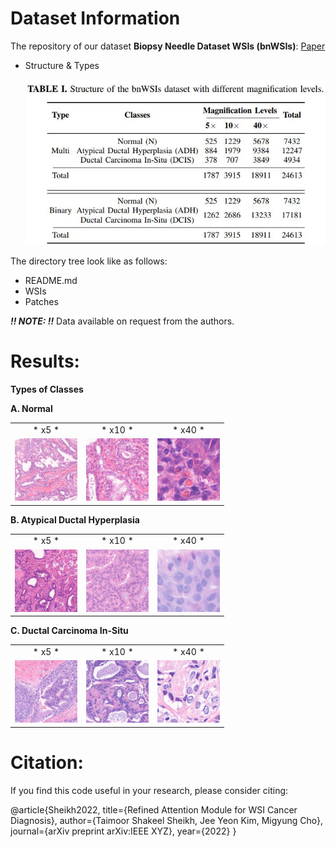 # Dataset Information

The repository of our dataset **Biopsy Needle Dataset WSIs (bnWSIs)**: [Paper](**[https://example.com/](https://ieeexplore.ieee.org/abstract/document/9983555)**)

- Structure & Types

	![Structure1](/Images/Structure.JPG)
		
The directory tree look like as follows:

- README.md
- WSIs 
- Patches  

***!! NOTE: !!*** Data available on request from the authors.

# Results:

**Types of Classes**

**A. Normal**

<table>
  <tr>
    <td align="center">* x5 *</td>
    <td align="center">* x10 *</td>
    <td align="center">* x40 *</td>
  </tr>
  <tr>
    <td><img src="/Images/A-x5.png" width="100" height="100"" /></td>
    <td><img src="/Images/A-x10.png" width="100" height="100"" /></td>
    <td><img src="/Images/A-x40.png" width="100" height="100"" /></td>
  </tr>
 </table>
 
**B. Atypical Ductal Hyperplasia**

<table>
  <tr>
    <td align="center">* x5 *</td>
    <td align="center">* x10 *</td>
    <td align="center">* x40 *</td>
  </tr>
  <tr>
    <td><img src="/Images/B-x5.png" width="100" height="100"" /></td>
    <td><img src="/Images/B-x10.png" width="100" height="100"" /></td>
    <td><img src="/Images/B-x40.png" width="100" height="100"" /></td>
  </tr>
 </table>

**C. Ductal Carcinoma In-Situ**

<table>
  <tr>
    <td align="center">* x5 *</td>
    <td align="center">* x10 *</td>
    <td align="center">* x40 *</td>
  </tr>
  <tr>
    <td><img src="/Images/C-x5.png" width="100" height="100"" /></td>
    <td><img src="/Images/C-x10.png" width="100" height="100"" /></td>
    <td><img src="/Images/C-x40.png" width="100" height="100"" /></td>
  </tr>
 </table>

# Citation:

If you find this code useful in your research, please consider citing:

@article{Sheikh2022,
  title={Refined Attention Module for WSI Cancer Diagnosis},
  author={Taimoor Shakeel Sheikh, Jee Yeon Kim, Migyung Cho},
  journal={arXiv preprint arXiv:IEEE XYZ},
  year={2022}
}
